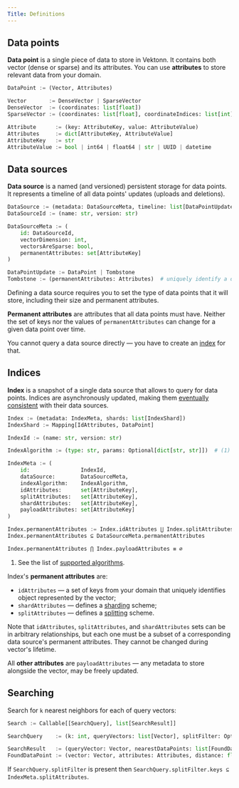 ```yaml
---
Title: Definitions
---
```



## Data points

**Data point** is a single piece of data to store in Vektonn. It contains both vector (dense or sparse) and its attributes. You can use **attributes** to store relevant data from your domain.

```python
DataPoint := (Vector, Attributes)

Vector       := DenseVector | SparseVector
DenseVector  := (coordinates: list[float])
SparseVector := (coordinates: list[float], coordinateIndices: list[int])

Attribute      := (key: AttributeKey, value: AttributeValue)
Attributes     := dict[AttributeKey, AttributeValue]
AttributeKey   := str
AttributeValue := bool | int64 | float64 | str | UUID | datetime
```


## Data sources

**Data source** is a named (and versioned) persistent storage for data points. It represents a timeline of all data points' updates (uploads and deletions).

```python
DataSource := (metadata: DataSourceMeta, timeline: list[DataPointUpdate])
DataSourceId := (name: str, version: str)

DataSourceMeta := (
    id: DataSourceId,
    vectorDimension: int,
    vectorsAreSparse: bool,
    permanentAttributes: set[AttributeKey]
)

DataPointUpdate := DataPoint | Tombstone
Tombstone := (permanentAttributes: Attributes)  # uniquely identify a data point to delete
```

Defining a data source requires you to set the type of data points that it will store, including their size and permanent attributes.

**Permanent attributes** are attributes that all data points must have. Neither the set of keys nor the values of `permanentAttributes` can change for a given data point over time.

You cannot query a data source directly — you have to create an [index](#indices) for that.


## Indices

**Index** is a snapshot of a single data source that allows to query for data points. Indices are asynchronously updated, making them [eventually consistent](https://en.wikipedia.org/wiki/Eventual_consistency) with their data sources.

```python
Index := (metadata: IndexMeta, shards: list[IndexShard])
IndexShard := Mapping[IdAttributes, DataPoint]

IndexId := (name: str, version: str)

IndexAlgorithm := (type: str, params: Optional[dict[str, str]])  # (1)

IndexMeta := (
    id:                IndexId,
    dataSource:        DataSourceMeta,
    indexAlgorithm:    IndexAlgorithm,
    idAttributes:      set[AttributeKey],
    splitAttributes:   set[AttributeKey],
    shardAttributes:   set[AttributeKey],
    payloadAttributes: set[AttributeKey]
)

Index.permanentAttributes := Index.idAttributes ⋃ Index.splitAttributes ⋃ Index.shardAttributes
Index.permanentAttributes ⊆ DataSourceMeta.permanentAttributes

Index.permanentAttributes ⋂ Index.payloadAttributes ≡ ∅
```

1. See the list of <a href="/vektonn/reference/supported-algorithms">supported algorithms</a>.

<a name="permanent-attributes"></a>
Index's **permanent attributes** are:

- `idAttributes` — a set of keys from your domain that uniquely identifies object represented by the vector;
- `shardAttributes` — defines a [sharding](#sharding) scheme;
- `splitAttributes` — defines a [splitting](#splitting) scheme.

Note that `idAttributes`, `splitAttributes`, and `shardAttributes` sets can be in arbitrary relationships, but each one must be a subset of a corresponding data source's permanent attributes. They cannot be changed during vector's lifetime.

All **other attributes** are `payloadAttributes` — any metadata to store alongside the vector, may be freely updated.


## Searching

Search for `k` nearest neighbors for each of query vectors:

```python
Search := Callable[[SearchQuery], list[SearchResult]]

SearchQuery    := (k: int, queryVectors: list[Vector], splitFilter: Optional[Attributes])

SearchResult   := (queryVector: Vector, nearestDataPoints: list[FoundDataPoint])
FoundDataPoint := (vector: Vector, attributes: Attributes, distance: float)
```

If `SearchQuery.splitFilter` is present then `SearchQuery.splitFilter.keys ⊆ IndexMeta.splitAttributes`.
